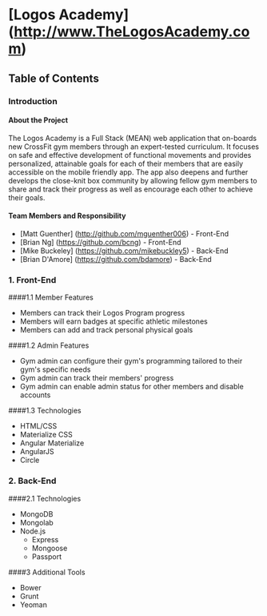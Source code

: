 # [Logos Academy] (http://www.TheLogosAcademy.com)

## Table of Contents

### Introduction

#### About the Project

The Logos Academy is a Full Stack (MEAN) web application that on-boards new CrossFit gym members through an expert-tested curriculum. It focuses on safe and effective development of functional movements and provides personalized, attainable goals for each of their members that are easily accessible on the mobile friendly app. The app also deepens and further develops the close-knit box community by allowing fellow gym members to share and track their progress as well as encourage each other to achieve their goals.

#### Team Members and Responsibility
* [Matt Guenther] (http://github.com/mguenther006) - Front-End
* [Brian Ng] (https://github.com/bcng) - Front-End
* [Mike Buckeley] (https://github.com/mikebuckley5) - Back-End
* [Brian D'Amore] (https://github.com/bdamore) - Back-End

### 1. Front-End
####1.1 Member Features
  * Members can track their Logos Program progress
  * Members will earn badges at specific athletic milestones
  * Members can add and track personal physical goals

####1.2 Admin Features
  * Gym admin can configure their gym's programming tailored to their gym's specific needs
  * Gym admin can track their members' progress
  * Gym admin can enable admin status for other members and disable accounts

####1.3 Technologies
  * HTML/CSS
  * Materialize CSS
  * Angular Materialize
  * AngularJS
  * Circle

### 2. Back-End

####2.1 Technologies
  * MongoDB
  * Mongolab
  * Node.js
    * Express
    * Mongoose
    * Passport

####3 Additional Tools
  * Bower
  * Grunt
  * Yeoman
